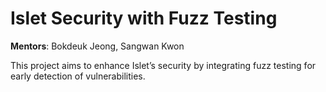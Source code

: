 # Islet Security with Fuzz Testing

**Mentors**: Bokdeuk Jeong, Sangwan Kwon

This project aims to enhance Islet’s security by integrating fuzz testing for early detection of vulnerabilities.
